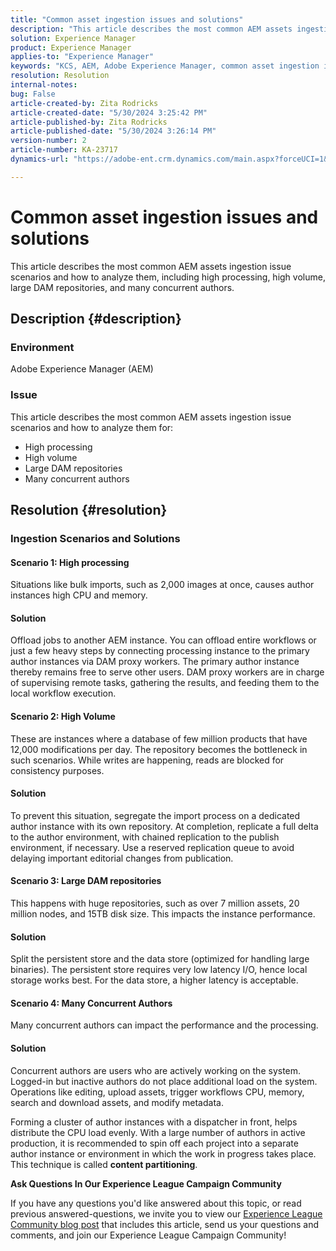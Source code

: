 ```yaml
---
title: "Common asset ingestion issues and solutions"
description: "This article describes the most common AEM assets ingestion issue scenarios and how to analyze them."
solution: Experience Manager
product: Experience Manager
applies-to: "Experience Manager"
keywords: "KCS, AEM, Adobe Experience Manager, common asset ingestion issues, solutions, Troubleshooting, content partitioning, high processing, high volume, large DAM repositories, many concurrent authors"
resolution: Resolution
internal-notes: 
bug: False
article-created-by: Zita Rodricks
article-created-date: "5/30/2024 3:25:42 PM"
article-published-by: Zita Rodricks
article-published-date: "5/30/2024 3:26:14 PM"
version-number: 2
article-number: KA-23717
dynamics-url: "https://adobe-ent.crm.dynamics.com/main.aspx?forceUCI=1&pagetype=entityrecord&etn=knowledgearticle&id=58b09edd-981e-ef11-840a-000d3a372703"

---
```

# Common asset ingestion issues and solutions


This article describes the most common AEM assets ingestion issue scenarios and how to analyze them, including high processing, high volume, large DAM repositories, and many concurrent authors.

## Description {#description}


### Environment

Adobe Experience Manager (AEM)

### Issue

This article describes the most common AEM assets ingestion issue scenarios and how to analyze them for:

- High processing
- High volume
- Large DAM repositories
- Many concurrent authors



## Resolution {#resolution}


### Ingestion Scenarios and Solutions

#### Scenario 1: High processing

Situations like bulk imports, such as 2,000 images at once, causes author instances high CPU and memory.

#### Solution

Offload jobs to another AEM instance. You can offload entire workflows or just a few heavy steps by connecting processing instance to the primary author instances via DAM proxy workers. The primary author instance thereby remains free to serve other users. DAM proxy workers are in charge of supervising remote tasks, gathering the results, and feeding them to the local workflow execution.

#### Scenario 2: High Volume​

These are instances where a database of few million products that have 12,000 modifications per day. The repository becomes the bottleneck in such scenarios. While writes are happening, reads are blocked for consistency purposes.

#### Solution

To prevent this situation, segregate the import process on a dedicated author instance with its own repository. At completion, replicate a full delta to the author environment, with chained replication to the publish environment, if necessary. Use a reserved replication queue to avoid delaying important editorial changes from publication.

#### Scenario 3: Large DAM repositories

This happens with huge repositories, such as over 7 million assets, 20 million nodes, and 15TB disk size. This impacts the instance performance.

#### Solution

Split the persistent store and the data store (optimized for handling large binaries). The persistent store requires very low latency I/O, hence local storage works best. For the data store, a higher latency is acceptable.

#### Scenario 4: Many Concurrent Authors

Many concurrent authors can impact the performance and the processing.

#### Solution

Concurrent authors are users who are actively working on the system. Logged-in but inactive authors do not place additional load on the system. Operations like editing, upload assets, trigger workflows CPU, memory, search and download assets, and modify metadata.

Forming a cluster of author instances with a dispatcher in front, helps distribute the CPU load evenly. With a large number of authors in active production, it is recommended to spin off each project into a separate author instance or environment in which the work in progress takes place. This technique is called <b>content partitioning</b>.





<b>Ask Questions In Our Experience League Campaign Community</b>

If you have any questions you'd like answered about this topic, or read previous answered-questions, we invite you to view our [Experience League Community blog post](https://experienceleaguecommunities.adobe.com/t5/adobe-experience-manager-blogs/introducing-top-kcs-articles-curated-for-your-aem/ba-p/672734#M1180) that includes this article, send us your questions and comments, and join our Experience League Campaign Community!


